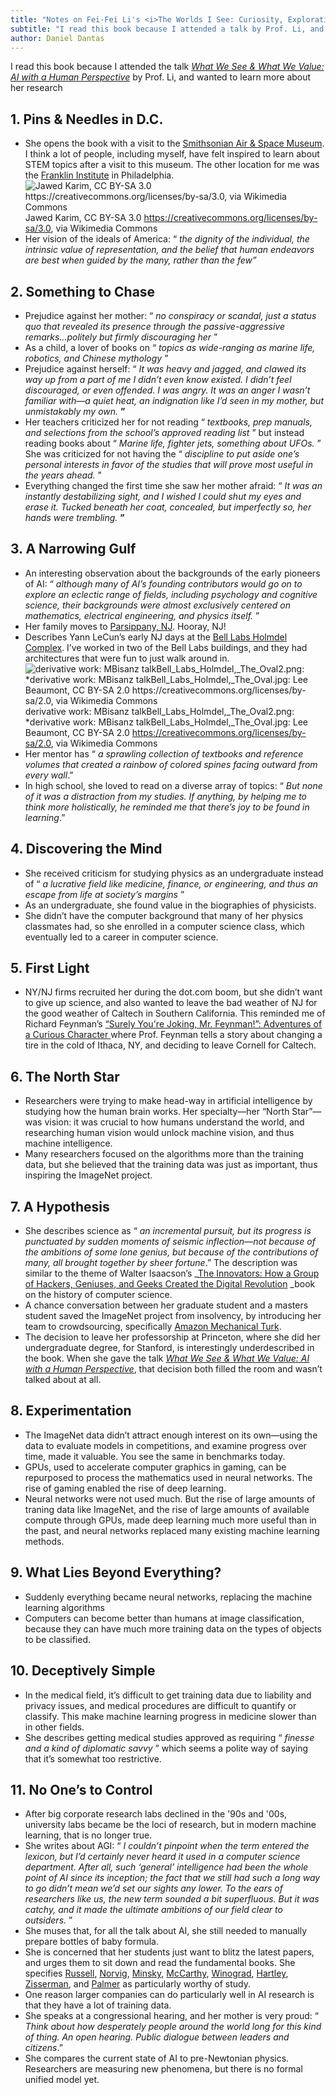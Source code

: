 ```yaml
---
title: "Notes on Fei-Fei Li's <i>The Worlds I See: Curiosity, Exploration & Discovery at the Dawn of AI</i>"
subtitle: "I read this book because I attended a talk by Prof. Li, and wanted to learn more about her research"
author: Daniel Dantas
---
```


I read this book because I attended the talk _[What We See & What We Value: AI with a Human Perspective](https://vimeo.com/916397324)_ by Prof. Li, and wanted to learn more about her research

## 1. Pins & Needles in D.C.

  * She opens the book with a visit to the [Smithsonian Air & Space Museum](https://airandspace.si.edu/). I think a lot of people, including myself, have felt inspired to learn about STEM topics after a visit to this museum. The other location for me was the [Franklin Institute](https://en.wikipedia.org/wiki/Franklin_Institute) in Philadelphia.
![Jawed Karim, CC BY-SA 3.0 <https://creativecommons.org/licenses/by-sa/3.0>, via Wikimedia Commons](https://github.com/user-attachments/assets/537f01d5-befe-422b-8260-b336eefabf29)
Jawed Karim, CC BY-SA 3.0 <https://creativecommons.org/licenses/by-sa/3.0>, via Wikimedia Commons
  * Her vision of the ideals of America: “ _the dignity of the individual, the intrinsic value of representation, and the belief that human endeavors are best when guided by the many, rather than the few”_

## 2. Something to Chase
  * Prejudice against her mother: “ _no conspiracy or scandal, just a status quo that revealed its presence through the passive-aggressive remarks…politely but firmly discouraging her_ ”
  * As a child, a lover of books on “ _topics as wide-ranging as marine life, robotics, and Chinese mythology_ ”
  * Prejudice against herself: “ _It was heavy and jagged, and clawed its way up from a part of me I didn’t even know existed. I didn’t feel discouraged, or even offended. I was angry. It was an anger I wasn’t familiar with—a quiet heat, an indignation like I’d seen in my mother, but unmistakably my own._ **”**
  * Her teachers criticized her for not reading “ _textbooks, prep manuals, and selections from the school’s approved reading list_ ” but instead reading books about “ _Marine life, fighter jets, something about UFOs._ ” She was criticized for not having the “ _discipline to put aside one’s personal interests in favor of the studies that will prove most useful in the years ahead._ ”
  * Everything changed the first time she saw her mother afraid: “ _It was an instantly destabilizing sight, and I wished I could shut my eyes and erase it. Tucked beneath her coat, concealed, but imperfectly so, her hands were trembling._ **”**


## 3\. A Narrowing Gulf
  * An interesting observation about the backgrounds of the early pioneers of AI: “ _although many of AI’s founding contributors would go on to explore an eclectic range of fields, including psychology and cognitive science, their backgrounds were almost exclusively centered on mathematics, electrical engineering, and physics itself._ ”
  * Her family moves to [Parsippany, NJ](https://en.wikipedia.org/wiki/Parsippany%E2%80%93Troy_Hills,_New_Jersey). Hooray, NJ!
  * Describes Yann LeCun’s early NJ days at the [Bell Labs Holmdel Complex](https://en.wikipedia.org/wiki/Bell_Labs_Holmdel_Complex). I’ve worked in two of the Bell Labs buildings, and they had architectures that were fun to just walk around in.
![derivative work: MBisanz talkBell_Labs_Holmdel,_The_Oval2.png: *derivative work: MBisanz talkBell_Labs_Holmdel,_The_Oval.jpg: Lee Beaumont, CC BY-SA 2.0 <https://creativecommons.org/licenses/by-sa/2.0>, via Wikimedia Commons](https://github.com/user-attachments/assets/3c7c561e-ffd4-4fc6-972f-37938e9a91a1)
derivative work: MBisanz talkBell_Labs_Holmdel,_The_Oval2.png: *derivative work: MBisanz talkBell_Labs_Holmdel,_The_Oval.jpg: Lee Beaumont, CC BY-SA 2.0 <https://creativecommons.org/licenses/by-sa/2.0>, via Wikimedia Commons
  * Her mentor has “ _a sprawling collection of textbooks and reference volumes that created a rainbow of colored spines facing outward from every wall_.”
  * In high school, she loved to read on a diverse array of topics: “ _But none of it was a distraction from my studies. If anything, by helping me to think more holistically, he reminded me that there’s joy to be found in learning_.”

## 4. Discovering the Mind
  * She received criticism for studying physics as an undergraduate instead of “ _a lucrative field like medicine, finance, or engineering, and thus an escape from life at society’s margins_ ”
  * As an undergraduate, she found value in the biographies of physicists.
  * She didn’t have the computer background that many of her physics classmates had, so she enrolled in a computer science class, which eventually led to a career in computer science.

## 5. First Light
  * NY/NJ firms recruited her during the dot.com boom, but she didn’t want to give up science, and also wanted to leave the bad weather of NJ for the good weather of Caltech in Southern California. This reminded me of Richard Feynman’s [“Surely You're Joking, Mr. Feynman!”: Adventures of a Curious Character ](https://en.wikipedia.org/wiki/Surely_You%27re_Joking,_Mr._Feynman!)where Prof. Feynman tells a story about changing a tire in the cold of Ithaca, NY, and deciding to leave Cornell for Caltech.

## 6\. The North Star
  * Researchers were trying to make head-way in artificial intelligence by studying how the human brain works. Her specialty—her “North Star”— was vision: it was crucial to how humans understand the world, and researching human vision would unlock machine vision, and thus machine intelligence.
  * Many researchers focused on the algorithms more than the training data, but she believed that the training data was just as important, thus inspiring the ImageNet project.

## 7. A Hypothesis
  * She describes science as “ _an incremental pursuit, but its progress is punctuated by sudden moments of seismic inflection—not because of the ambitions of some lone genius, but because of the contributions of many, all brought together by sheer fortune_.” The description was similar to the theme of Walter Isaacson’s _[The Innovators: How a Group of Hackers, Geniuses, and Geeks Created the Digital Revolution](https://en.wikipedia.org/wiki/The_Innovators_\(book\)) _book on the history of computer science.
  * A chance conversation between her graduate student and a masters student saved the ImageNet project from insolvency, by introducing her team to crowdsourcing, specifically [Amazon Mechanical Turk](https://www.mturk.com/).
  * The decision to leave her professorship at Princeton, where she did her undergraduate degree, for Stanford, is interestingly underdescribed in the book. When she gave the talk _[What We See & What We Value: AI with a Human Perspective](https://vimeo.com/916397324)_, that decision both filled the room and wasn’t talked about at all.

## 8. Experimentation
  * The ImageNet data didn’t attract enough interest on its own—using the data to evaluate models in competitions, and examine progress over time, made it valuable. You see the same in benchmarks today.
  * GPUs, used to accelerate computer graphics in gaming, can be repurposed to process the mathematics used in neural networks. The rise of gaming enabled the rise of deep learning.
  * Neural networks were not used much. But the rise of large amounts of traning data like ImageNet, and the rise of large amounts of available compute through GPUs, made deep learning much more useful than in the past, and neural networks replaced many existing machine learning methods.

## 9. What Lies Beyond Everything?
  * Suddenly everything became neural networks, replacing the machine learning algorithms
  * Computers can become better than humans at image classification, because they can have much more training data on the types of objects to be classified.

## 10. Deceptively Simple
  * In the medical field, it’s difficult to get training data due to liability and privacy issues, and medical procedures are difficult to quantify or classify. This make machine learning progress in medicine slower than in other fields.
  * She describes getting medical studies approved as requiring “ _finesse and a kind of diplomatic savvy_ ” which seems a polite way of saying that it’s somewhat too restrictive.

## 11. No One’s to Control
  * After big corporate research labs declined in the '90s and '00s, university labs became be the loci of research, but in modern machine learning, that is no longer true.
  * She writes about AGI: “ _I couldn’t pinpoint when the term entered the lexicon, but I’d certainly never heard it used in a computer science department. After all, such ‘general’ intelligence had been the whole point of AI since its inception; the fact that we still had such a long way to go didn’t mean we’d set our sights any lower. To the ears of researchers like us, the new term sounded a bit superfluous. But it was catchy, and it made the ultimate ambitions of our field clear to outsiders._ ”
  * She muses that, for all the talk about AI, she still needed to manually prepare bottles of baby formula.
  * She is concerned that her students just want to blitz the latest papers, and urges them to sit down and read the fundamental books. She specifies [Russell](https://en.wikipedia.org/wiki/Stuart_J._Russell), [Norvig](https://en.wikipedia.org/wiki/Peter_Norvig), [Minsky](https://en.wikipedia.org/wiki/Marvin_Minsky), [McCarthy](https://en.wikipedia.org/wiki/John_McCarthy_\(computer_scientist\)), [Winograd](https://en.wikipedia.org/wiki/Terry_Winograd), [Hartley](https://en.wikipedia.org/wiki/Richard_Hartley_\(scientist\)), [Zisserman](https://en.wikipedia.org/wiki/Andrew_Zisserman), and [Palmer](https://mitpress.mit.edu/author/stephen-e-palmer-2695/) as particularly worthy of study. 
  * One reason larger companies can do particularly well in AI research is that they have a lot of training data.
  * She speaks at a congressional hearing, and her mother is very proud: “ _Think about how desperately people around the world long for this kind of thing. An open hearing. Public dialogue between leaders and citizens_.”
  * She compares the current state of AI to pre-Newtonian physics. Researchers are measuring new phenomena, but there is no formal unified model yet.
